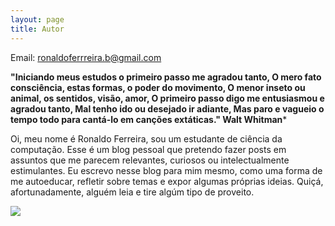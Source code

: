 ```yaml
---
layout: page
title: Autor
---
```

Email: ronaldoferrreira.b@gmail.com

**"Iniciando meus estudos o primeiro passo me agradou tanto,
O mero fato consciência, estas formas, o poder do movimento,
O menor inseto ou animal, os sentidos, visão, amor,
O primeiro passo digo me entusiasmou e agradou tanto,
Mal tenho ido ou desejado ir adiante,
Mas paro e vagueio o tempo todo para cantá-lo em canções extáticas." Walt Whitman***

Oi, meu nome é Ronaldo Ferreira, sou um estudante de ciência da computação. Esse é um blog pessoal que pretendo fazer posts em assuntos que me parecem relevantes, curiosos ou intelectualmente estimulantes. Eu escrevo nesse blog para mim mesmo, como uma forma de me autoeducar, refletir sobre temas e expor algumas próprias ideias. Quiçá, afortunadamente, alguém leia e tire algúm tipo de proveito.










<img src="https://media1.giphy.com/media/z1meXneq0oUh2/source.gif">
